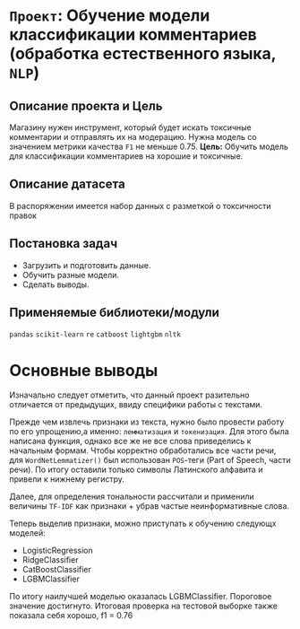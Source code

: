 # `Проект`: Обучение модели классификации комментариев (обработка естественного языка, `NLP`)

## Описание проекта и Цель
Магазину нужен инструмент, который будет искать токсичные комментарии и отправлять их на модерацию. Нужна модель со значением метрики качества `F1` не меньше 0.75.
**Цель:** Обучить модель для классификации комментариев на хорошие и токсичные. 

## Описание датасета
В распоряжении имеется набор данных с разметкой о токсичности правок
## Постановка задач
* Загрузить и подготовить данные.
* Обучить разные модели.
* Сделать выводы.

## Применяемые библиотеки/модули
`pandas` `scikit-learn` `re` `catboost` `lightgbm` `nltk`
# Основные выводы

Изначально следует отметить, что данный проект разительно отличается от предыдущих, ввиду специфики работы с текстами.  

Прежде чем извлечь признаки из текста, нужно было провести работу по его упрощению,а именно: `лемматизация` и `токенизация`. Для этого была написана функция, однако все же не все слова приведелись к начальным формам. 
Чтобы корректно обработались все части речи, для `WordNetLemmatizer()` был использован `POS`-теги (Part of Speech, части речи). По итогу оставили только символы Латинского алфавита и привели к нижнему регистру.

Далее, для определения тональности рассчитали и применили величины `TF-IDF` как признаки + убрав частые неинформативные слова.

Теперь выделив признаки, можно приступать к обучению следующх моделей:
* LogisticRegression
* RidgeClassifier
* CatBoostClassifier
* LGBMClassifier  

По итогу наилучшей моделью оказалась LGBMClassifier. Пороговое значение достигнуто. Итоговая проверка на тестовой выборке также показала себя хорошо, f1 = 0.76
